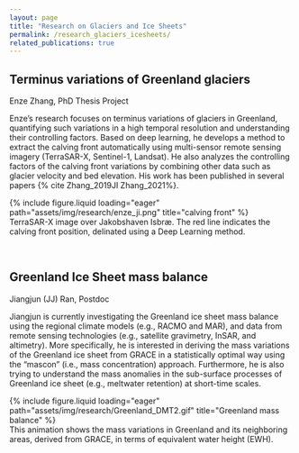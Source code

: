 ```yaml
---
layout: page
title: "Research on Glaciers and Ice Sheets"
permalink: /research_glaciers_icesheets/
related_publications: true
---
```


## Terminus variations of Greenland glaciers

Enze Zhang, PhD Thesis Project

Enze’s research focuses on terminus variations of glaciers in Greenland, quantifying such variations in a high temporal resolution and understanding their controlling factors. Based on deep learning, he develops a method to extract the calving front automatically using multi-sensor remote sensing imagery (TerraSAR-X, Sentinel-1, Landsat). He also analyzes the controlling factors of the calving front variations by combining other data such as glacier velocity and bed elevation. His work has been published in several papers {% cite Zhang_2019JI Zhang_2021%}. 

<div class="row">
    <div class="col-sm mt-3 mt-md-0">
        {% include figure.liquid loading="eager" path="assets/img/research/enze_ji.png" title="calving front" %}
    </div>
</div>
<div class="caption">
    TerraSAR-X image over Jakobshaven Isbræ. The red line indicates the calving front position, delinated using a Deep Learning method.
</div>


<p> &nbsp; </p>

## Greenland Ice Sheet mass balance

Jiangjun (JJ) Ran, Postdoc

Jiangjun is currently investigating the Greenland ice sheet mass balance using the regional climate models (e.g., RACMO and MAR), and data from remote sensing technologies (e.g., satellite gravimetry, InSAR, and altimetry). More specifically, he is interested in deriving the mass variations of the Greenland ice sheet from GRACE in a statistically optimal way using the “mascon” (i.e., mass concentration) approach. Furthermore, he is also trying to understand the mass anomalies in the sub-surface processes of Greenland ice sheet (e.g., meltwater retention) at short-time scales.

<div class="row">
    <div class="col-sm mt-3 mt-md-0">
        {% include figure.liquid loading="eager" path="assets/img/research/Greenland_DMT2.gif" title="Greenland mass balance" %}
    </div>
</div>
<div class="caption">
  This animation shows the mass variations in Greenland and its neighboring areas, derived from GRACE, in terms of equivalent water height (EWH).
</div>

<p> &nbsp; </p>


